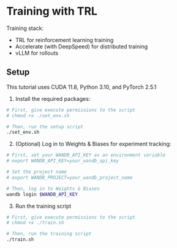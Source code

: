 # Training with TRL

Training stack:
- TRL for reinforcement learning training
- Accelerate (with DeepSpeed) for distributed training
- vLLM for rollouts 


## Setup

This tutorial uses CUDA 11.8, Python 3.10, and PyTorch 2.5.1

1. Install the required packages:
```bash
# First, give execute permissions to the script
# chmod +x ./set_env.sh

# Then, run the setup script
./set_env.sh
```

2. (Optional) Log in to Weights & Biases for experiment tracking:
```bash
# First, set your WANDB_API_KEY as an environment variable
# export WANDB_API_KEY=your_wandb_api_key

# Set the project name
# export WANDB_PROJECT=your_wandb_project_name

# Then, log in to Weights & Biases
wandb login $WANDB_API_KEY
```

3. Run the training script
```bash
# First, give execute permissions to the script
# chmod +x ./train.sh

# Then, run the training script
./train.sh
```

